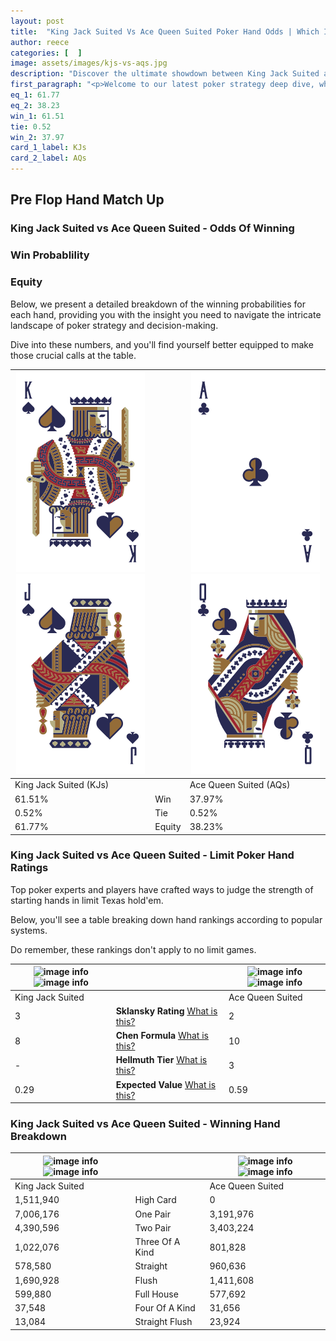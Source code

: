 ```yaml
---
layout: post
title:  "King Jack Suited Vs Ace Queen Suited Poker Hand Odds | Which Is The Better Hand In Poker? A Complete Guide"
author: reece
categories: [  ]
image: assets/images/kjs-vs-aqs.jpg
description: "Discover the ultimate showdown between King Jack Suited and Ace Queen Suited in poker! Uncover the odds, strategies, and scenarios where one hand triumphs over the other. Get ready to up your poker game with this thrilling analysis."
first_paragraph: "<p>Welcome to our latest poker strategy deep dive, where we're pitting two distinct hands against each other in a high-stakes showdown: King Jack Suited vs Ace Queen Suited.</p><p>In the dynamic world of poker, every decision counts, and knowing which hand holds the upper hand is key to your success at the table.</p><p>In this article, we'll dissect these two hands, explore the scenarios where one dominates the other, and equip you with the knowledge to make strategic choices that can tip the odds in your favor.</p><p>Get ready to unravel the intriguing dynamics of these poker hands and elevate your game to new heights.</p>"
eq_1: 61.77
eq_2: 38.23
win_1: 61.51
tie: 0.52
win_2: 37.97
card_1_label: KJs
card_2_label: AQs
---
```




[comment]: # (sp0)

## Pre Flop Hand Match Up

<div class="table hand-ratings" markdown="1"> 



### King Jack Suited vs Ace Queen Suited - Odds Of Winning


  
<div class="row graphs"> 
<div class="col-lg-6">
    <h3>Win Probablility</h3>
    <canvas id="WinChart"></canvas>
</div>
<div class="col-lg-6">
    <h3>Equity</h3>
    <canvas id="EquityChart"></canvas>
</div>
</div>

  Below, we present a detailed breakdown of the winning probabilities for each hand, providing you with the insight you need to navigate the intricate landscape of poker strategy and decision-making. 

Dive into these numbers, and you'll find yourself better equipped to make those crucial calls at the table.


    
| ![image info](assets/images/hand1/k.png) ![image info](assets/images/hand1/j.png) |  | ![image info](assets/images/hand2/a.png) ![image info](assets/images/hand2/q.png) |
| -------- | -------- | -------- |
| King Jack Suited (KJs) |  | Ace Queen Suited (AQs) |
| 61.51% | Win | 37.97% |
| 0.52% | Tie | 0.52% |
| 61.77% | Equity | 38.23% |




[comment]: # (sp1)



### King Jack Suited vs Ace Queen Suited - Limit Poker Hand Ratings

Top poker experts and players have crafted ways to judge the strength of starting hands in limit Texas hold'em. 

Below, you'll see a table breaking down hand rankings according to popular systems. 

Do remember, these rankings don't apply to no limit games.


    
| ![image info](https://www.riverpairs.com/assets/images/hand1/k.png) ![image info](https://www.riverpairs.com/assets/images/hand1/j.png) |  | ![image info](https://www.riverpairs.com/assets/images/hand2/a.png) ![image info](https://www.riverpairs.com/assets/images/hand2/q.png) |
| -------- | -------- | -------- |
| King Jack Suited |  | Ace Queen Suited |
| 3 | **Sklansky Rating** [What is this?](/sklansky-rating-explained) | 2 |
| 8 | **Chen Formula** [What is this?](/chen-formula-explained) | 10 |
| - | **Hellmuth Tier** [What is this?](/Hellmuth-tier-explained) | 3 |
| 0.29 | **Expected Value** [What is this?](/expected-value-explained) | 0.59 |




[comment]: # (sp2)



### King Jack Suited vs Ace Queen Suited - Winning Hand Breakdown


    
| ![image info](https://www.riverpairs.com/assets/images/hand1/k.png) ![image info](https://www.riverpairs.com/assets/images/hand1/j.png) |  | ![image info](https://www.riverpairs.com/assets/images/hand2/a.png) ![image info](https://www.riverpairs.com/assets/images/hand2/q.png) |
| -------- | -------- | -------- |
| King Jack Suited |  | Ace Queen Suited |
| 1,511,940 | High Card | 0 |
| 7,006,176 | One Pair | 3,191,976 |
| 4,390,596 | Two Pair | 3,403,224 |
| 1,022,076 | Three Of A Kind | 801,828 |
| 578,580 | Straight | 960,636 |
| 1,690,928 | Flush | 1,411,608 |
| 599,880 | Full House | 577,692 |
| 37,548 | Four Of A Kind | 31,656 |
| 13,084 | Straight Flush | 23,924 |




[comment]: # (sp3)



</div>

[comment]: # (sp4)



[comment]: # (sp5)

